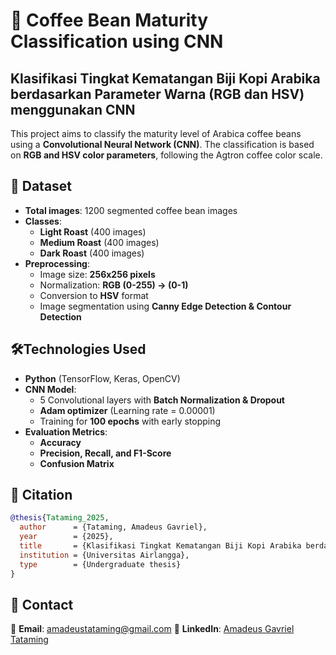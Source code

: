 # 📌 Coffee Bean Maturity Classification using CNN
## Klasifikasi Tingkat Kematangan Biji Kopi Arabika berdasarkan Parameter Warna (RGB dan HSV) menggunakan CNN

This project aims to classify the maturity level of Arabica coffee beans using a **Convolutional Neural Network (CNN)**. The classification is based on **RGB and HSV color parameters**, following the Agtron coffee color scale.

## 📂 Dataset
- **Total images**: 1200 segmented coffee bean images  
- **Classes**:
  - **Light Roast** (400 images)
  - **Medium Roast** (400 images)
  - **Dark Roast** (400 images)
- **Preprocessing**:
  - Image size: **256x256 pixels**
  - Normalization: **RGB (0-255) → (0-1)**
  - Conversion to **HSV** format
  - Image segmentation using **Canny Edge Detection & Contour Detection**

## 🛠Technologies Used
- **Python** (TensorFlow, Keras, OpenCV)
- **CNN Model**:
  - 5 Convolutional layers with **Batch Normalization & Dropout**
  - **Adam optimizer** (Learning rate = 0.00001)
  - Training for **100 epochs** with early stopping
- **Evaluation Metrics**:
  - **Accuracy**
  - **Precision, Recall, and F1-Score**
  - **Confusion Matrix**

## 📜 Citation
```bibtex
@thesis{Tataming_2025,
  author      = {Tataming, Amadeus Gavriel},
  year        = {2025},
  title       = {Klasifikasi Tingkat Kematangan Biji Kopi Arabika berdasarkan Parameter Warna (RGB dan HSV) menggunakan CNN},
  institution = {Universitas Airlangga},
  type        = {Undergraduate thesis}
}
```
## 📩 Contact
📧 **Email**: amadeustataming@gmail.com
🔗 **LinkedIn**: [Amadeus Gavriel Tataming](https://linkedin.com/in/amadeusgaviel)


